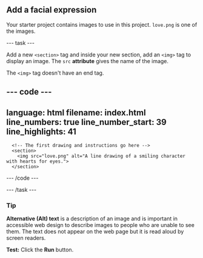 <h2 class="c-project-heading--task">Add a facial expression</h2>

Your starter project contains images to use in this project. `love.png` is one of the images.

--- task ---

Add a new `<section>` tag and inside your new section, add an `<img>` tag to display an image. The `src` **attribute** gives the name of the image.

The `<img>` tag doesn't have an end tag.
 
 <div class="c-project-code">

--- code ---
---
language: html
filename: index.html
line_numbers: true
line_number_start: 39
line_highlights: 41
---   
      <!-- The first drawing and instructions go here -->     
      <section>
        <img src="love.png" alt="A line drawing of a smiling character with hearts for eyes.">
      </section> 

--- /code ---

</div>

--- /task ---

<div class="c-project-callout c-project-callout--tip">

### Tip

**Alternative (Alt) text** is a description of an image and is important in accessible web design to describe images to people who are unable to see them. The text does not appear on the web page but it is read aloud by screen readers.

</div>

**Test:** Click the **Run** button. 